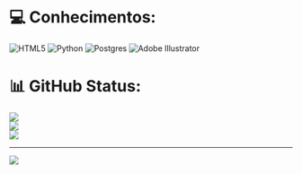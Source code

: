 
# 💻 Conhecimentos:
![HTML5](https://img.shields.io/badge/html5-%23E34F26.svg?style=for-the-badge&logo=html5&logoColor=white) ![Python](https://img.shields.io/badge/python-3670A0?style=for-the-badge&logo=python&logoColor=ffdd54) ![Postgres](https://img.shields.io/badge/postgres-%23316192.svg?style=for-the-badge&logo=postgresql&logoColor=white) ![Adobe Illustrator](https://img.shields.io/badge/adobeillustrator-%23FF9A00.svg?style=for-the-badge&logo=adobeillustrator&logoColor=white)
# 📊 GitHub Status:
![](https://github-readme-stats.vercel.app/api?username=yedulima&theme=dark&hide_border=false&include_all_commits=false&count_private=false)<br/>
![](https://github-readme-streak-stats.herokuapp.com/?user=yedulima&theme=dark&hide_border=false)<br/>
![](https://github-readme-stats.vercel.app/api/top-langs/?username=yedulima&theme=dark&hide_border=false&include_all_commits=false&count_private=false&layout=compact)

---
[![](https://visitcount.itsvg.in/api?id=yedulima&icon=0&color=0)](https://visitcount.itsvg.in)

<!-- Proudly created with GPRM ( https://gprm.itsvg.in ) -->
